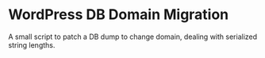 # WordPress DB Domain Migration

A small script to patch a DB dump to change domain, dealing with serialized string lengths.
